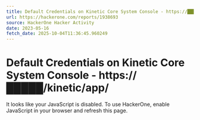```yaml
---
title: Default Credentials on Kinetic Core System Console - https://█████/kinetic/app/
url: https://hackerone.com/reports/1938693
source: HackerOne Hacker Activity
date: 2023-05-16
fetch_date: 2025-10-04T11:36:45.960249
---
```


# Default Credentials on Kinetic Core System Console - https://█████/kinetic/app/

It looks like your JavaScript is disabled. To use HackerOne, enable JavaScript in your browser and refresh this page.
